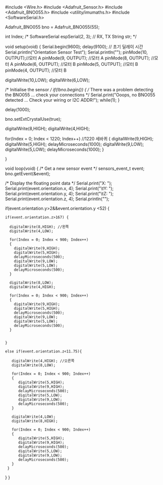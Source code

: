 #include <Wire.h>
#include <Adafruit_Sensor.h>
#include <Adafruit_BNO055.h>
#include <utility/imumaths.h>
#include <SoftwareSerial.h>
  
Adafruit_BNO055 bno = Adafruit_BNO055(55);

int Index;
/* SoftwareSerial espSerial(2, 3); // RX, TX
String str; */

void setup(void) 
{
  Serial.begin(9600);
  delay(9100); // 초기 딜레이 시간
  Serial.println("Orientation Sensor Test"); Serial.println("");
  pinMode(10, OUTPUT);//모터 A
  pinMode(9, OUTPUT); //모터 A
  pinMode(8, OUTPUT); //모터 A
  pinMode(6, OUTPUT); //모터 B
  pinMode(5, OUTPUT); //모터 B
  pinMode(4, OUTPUT); //모터 B


  digitalWrite(10,LOW);
  digitalWrite(6,LOW);
  
  /* Initialise the sensor */
  if(!bno.begin())
  {
    /* There was a problem detecting the BNO055 ... check your connections */
    Serial.print("Ooops, no BNO055 detected ... Check your wiring or I2C ADDR!");
    while(1);
  }
  
  delay(1000);
    
  bno.setExtCrystalUse(true);

  digitalWrite(8,HIGH);
  digitalWrite(4,HIGH);
  
  for(Index = 0; Index < 1220; Index++) //1220 세바퀴
  {
    digitalWrite(9,HIGH);
    digitalWrite(5,HIGH);
    delayMicroseconds(1000);
    digitalWrite(9,LOW);
    digitalWrite(5,LOW);
    delayMicroseconds(1000);
  }
  
}

void loop(void) 
{
  /* Get a new sensor event */ 
  sensors_event_t event; 
  bno.getEvent(&event);

  /* Display the floating point data */
  Serial.print("X: ");
  Serial.print(event.orientation.x, 4);
  Serial.print("\tY: ");
  Serial.print(event.orientation.y, 4);
  Serial.print("\tZ: ");
  Serial.print(event.orientation.z, 4);
  Serial.println("");
  
  if(event.orientation.y>2&&event.orientation.y <52) {

    if(event.orientation.z>167) {
      
      digitalWrite(8,HIGH); //왼쪽
      digitalWrite(4,LOW);

      for(Index = 0; Index < 900; Index++) 
      {
        digitalWrite(9,HIGH);
        digitalWrite(5,HIGH);
        delayMicroseconds(500);
        digitalWrite(9,LOW);
        digitalWrite(5,LOW);
        delayMicroseconds(500);
      }
    
      digitalWrite(8,LOW);
      digitalWrite(4,HIGH);
    
      for(Index = 0; Index < 900; Index++) 
      {
        digitalWrite(9,HIGH);
        digitalWrite(5,HIGH);
        delayMicroseconds(500);
        digitalWrite(9,LOW);
        digitalWrite(5,LOW);
        delayMicroseconds(500);
      }

      
    }

    else if(event.orientation.z<11.75){

       digitalWrite(4,HIGH); //오른쪽
       digitalWrite(8,LOW);

       for(Index = 0; Index < 900; Index++) 
       { 
          digitalWrite(5,HIGH);
          digitalWrite(9,HIGH);
          delayMicroseconds(500);
          digitalWrite(5,LOW);
          digitalWrite(9,LOW);
          delayMicroseconds(500);
       }
    
       digitalWrite(4,LOW);
       digitalWrite(8,HIGH);
    
       for(Index = 0; Index < 900; Index++) 
       {
          digitalWrite(5,HIGH);
          digitalWrite(9,HIGH);
          delayMicroseconds(500);
          digitalWrite(5,LOW);
          digitalWrite(9,LOW);
          delayMicroseconds(500);
       }
     }
      
  }
}
